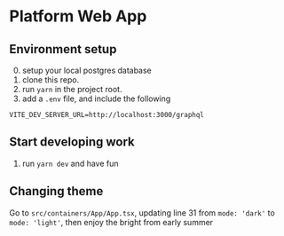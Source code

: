 # Platform Web App

## Environment setup
0. setup your local postgres database
1. clone this repo.
2. run `yarn` in the project root.
3. add a `.env` file, and include the following
```
VITE_DEV_SERVER_URL=http://localhost:3000/graphql
```

## Start developing work
1. run `yarn dev` and have fun

## Changing theme
Go to `src/containers/App/App.tsx`, updating line 31 from `mode: 'dark'` to `mode: 'light'`, then enjoy the bright from early summer